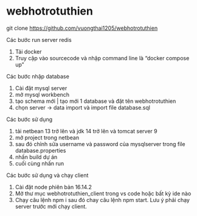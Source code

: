 # webhotrotuthien
git clone https://github.com/vuongthai1205/webhotrotuthien

Các bước run server redis
1. Tải docker
2. Truy cập vào sourcecode và nhập command line là “docker compose up”


Các bước nhập database
1. Cài đặt mysql server
2. mở mysql workbench
3. tạo schema mới | tạo mới 1 database và đặt tên webhotrotuthien
4. chọn server -> data import và import file database.sql

Các bước sử dụng
1. tải netbean 13 trở lên và jdk 14 trở lên và tomcat server 9
2. mở project trong netbean
3. sau đó chỉnh sửa username và password của mysqlserver trong file database.properties
4. nhấn build dự án
5. cuối cùng nhấn run

Các bước sử dụng và chạy client

1. Cài đặt node phiên bản 16.14.2
2. Mở thư mục webhotrotuthien_client trong vs code hoặc bất kỳ ide nào 
3. Chạy câu lệnh npm i sau đó chay câu lệnh npm start. Lưu ý phải chạy server trước mới chạy client.
